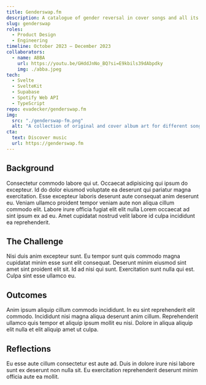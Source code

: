 ```yaml
---
title: Genderswap.fm
description: A catalogue of gender reversal in cover songs and all its queer implications. Because a Spotify playlist got a little too big.
slug: genderswap
roles: 
  - Product Design
  - Engineering
timeline: October 2023 – December 2023
collaborators:
  - name: ABBA
    url: https://youtu.be/GHddJnNo_BQ?si=E9kbils39dAbpdky
    img: ./abba.jpeg
tech:
  - Svelte
  - SvelteKit
  - Supabase
  - Spotify Web API
  - TypeScript
repo: evadecker/genderswap.fm
img:
  src: "./genderswap-fm.png"
  alt: "A collection of original and cover album art for different songs."
cta:
  text: Discover music
  url: https://genderswap.fm
---
```


## Background

Consectetur commodo labore qui ut. Occaecat adipisicing qui ipsum do excepteur. Id do dolor eiusmod voluptate ea deserunt qui pariatur magna exercitation. Esse excepteur laboris deserunt aute consequat anim deserunt eu. Veniam ullamco proident tempor veniam aute non aliqua cillum commodo elit. Labore irure officia fugiat elit elit nulla Lorem occaecat ad sint ipsum ex ad eu. Amet cupidatat nostrud velit labore id culpa incididunt ea reprehenderit.

## The Challenge

Nisi duis anim excepteur sunt. Eu tempor sunt quis commodo magna cupidatat minim esse sunt elit consequat. Deserunt minim eiusmod sint amet sint proident elit sit. Id ad nisi qui sunt. Exercitation sunt nulla qui est. Culpa sint esse ullamco eu.

## Outcomes

Anim ipsum aliquip cillum commodo incididunt. In eu sint reprehenderit elit commodo. Incididunt nisi magna aliqua deserunt anim cillum. Reprehenderit ullamco quis tempor et aliquip ipsum mollit eu nisi. Dolore in aliqua aliquip elit nulla et elit aliquip amet ut culpa.

## Reflections

Eu esse aute cillum consectetur est aute ad. Duis in dolore irure nisi labore sunt ex deserunt non nulla sit. Eu exercitation reprehenderit deserunt minim officia aute ea mollit.
